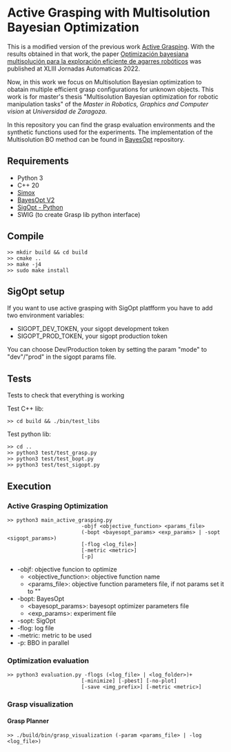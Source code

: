 # Active Grasping with Multisolution Bayesian Optimization

This is a modified version of the previous work [Active Grasping](https://github.com/nachoh8/active-grasping). With the results obtained in that work, the paper [Optimización bayesiana multisolución para la exploración eficiente de agarres robóticos](http://hdl.handle.net/2183/31496) was published at XLIII Jornadas Automaticas 2022.

Now, in this work we focus on Multisolution Bayesian optimization to obatain multiple efficient grasp configurations for unknown objects.
This work is for master's thesis "Multisolution Bayesian optimization for robotic manipulation tasks" of the _Master in Robotics, Graphics and Computer vision_ at _Universidad de Zaragoza_.

In this repository you can find the grasp evaluation environments and the synthetic functions used for the experiments. The implementation of the Multisolution BO method can be found in [BayesOpt](https://github.com/rmcantin/bayesoptpro) repository.

## Requirements

* Python 3
* C++ 20
* [Simox](https://gitlab.com/Simox/simox)
* [BayesOpt V2](https://github.com/rmcantin/bayesoptpro)
* [SigOpt - Python](https://sigopt.com/)
* SWIG (to create Grasp lib python interface)

## Compile

    >> mkdir build && cd build
    >> cmake ..
    >> make -j4
    >> sudo make install

## SigOpt setup

If you want to use active grasping with SigOpt platfform you have to add two environment variables:

* SIGOPT_DEV_TOKEN, your sigopt development token
* SIGOPT_PROD_TOKEN, your sigopt production token

You can choose Dev/Production token by setting the param "mode" to "dev"/"prod" in the sigopt params file.

## Tests

Tests to check that everything is working

Test C++ lib:

    >> cd build && ./bin/test_libs

Test python lib:

    >> cd ..
    >> python3 test/test_grasp.py
    >> python3 test/test_bopt.py
    >> python3 test/test_sigopt.py

## Execution

### Active Grasping Optimization

    >> python3 main_active_grasping.py
                            -objf <objective_function> <params_file>
                            (-bopt <bayesopt_params> <exp_params> | -sopt <sigopt_params>)
                            [-flog <log_file>]
                            [-metric <metric>]
                            [-p]

* -objf: objective funcion to optimize
  * <objective_function>: objective function name
  * <params_file>: objective function parameters file, if not params set it to ""
* -bopt: BayesOpt
  * <bayesopt_params>: bayesopt optimizer parameters file
  * <exp_params>: experiment file
* -sopt: SigOpt
* -flog: log file
* -metric: metric to be used
* -p: BBO in parallel

### Optimization evaluation

    >> python3 evaluation.py -flogs (<log_file> | <log_folder>)+
                            [-minimize] [-pbest] [-no-plot]
                            [-save <img_prefix>] [-metric <metric>]

### Grasp visualization

#### Grasp Planner

    >> ./build/bin/grasp_visualization (-param <params_file> | -log <log_file>)
